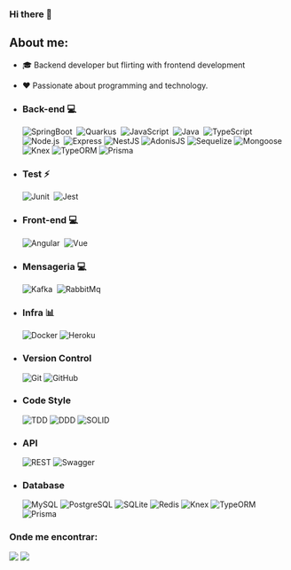 ### Hi there 👋

## About me:
- 🎓 Backend developer but flirting with frontend development
- ❤️ Passionate about programming and technology.

-  ### Back-end 💻 <br>
    ![SpringBoot](https://img.shields.io/badge/-SpringBoot-006600?&logoColor=fff&logo=spring)&nbsp;
    ![Quarkus](https://img.shields.io/badge/-Quarkus-010445?&logoColor=fff&logo=quarkus)&nbsp;
    ![JavaScript](https://img.shields.io/badge/-JavaScript-fff700?&logoColor=black&logo=javascript)&nbsp;
    ![Java](https://img.shields.io/badge/-WebSocket-30363d?&logoColor=fff002&logo=socket.io)&nbsp;
    ![TypeScript](https://img.shields.io/badge/-TypeScript-007ACC?&logoColor=fff&logo=typescript)&nbsp;
    ![Node.js](https://img.shields.io/badge/-Node.js-006600?&logoColor=fff&logo=node.js)&nbsp;
      <img src="https://img.shields.io/badge/Express-000000?logo=express&logoColor=white" alt="Express"/>
      <img src="https://img.shields.io/badge/NestJS-E0234E?logo=nestjs&logoColor=white" alt="NestJS"/>
      <img src="https://img.shields.io/badge/AdonisJS-5A45FF?logo=adonisjs&logoColor=white" alt="AdonisJS"/>
      <img src="https://img.shields.io/badge/Sequelize-52B0E7?logo=sequelize&logoColor=white" alt="Sequelize"/>
      <img src="https://img.shields.io/badge/Mongoose-880000?logo=mongoose&logoColor=white" alt="Mongoose"/>
      <img src="https://img.shields.io/badge/Knex-D26B38?logoColor=white" alt="Knex"/>
      <img src="https://img.shields.io/badge/TypeORM-E83524?logoColor=white" alt="TypeORM"/>
      <img src="https://img.shields.io/badge/Prisma-2D3748?logo=prisma&logoColor=white" alt="Prisma"/>
  
 - ### Test ⚡ <br>
      ![Junit](https://img.shields.io/badge/-Junit-ff0000?&logoColor=fff&logo=junit5)&nbsp;
      ![Jest](https://img.shields.io/badge/-Jest-006600?&logoColor=fff&logo=jest)&nbsp;
  
 - ### Front-end 💻 <br>
     ![Angular](https://img.shields.io/badge/-Angular-ff0000?&logoColor=fff&logo=angular)&nbsp;
     ![Vue](https://img.shields.io/badge/-Vue-fff?&logoColor=006600&logo=vue.js)&nbsp;

 - ### Mensageria 💻 <br>
      ![Kafka](https://img.shields.io/badge/-Kafka-ff0000?&logoColor=fff&logo=apachekafka)&nbsp;
      ![RabbitMq](https://img.shields.io/badge/-RabbitMQ-orange?&logoColor=fff&logo=rabbitmq)&nbsp;

 - ### Infra 📊 <br>
      <img src="https://img.shields.io/badge/Docker-2496ED?logo=docker&logoColor=white" alt="Docker"/>
      <img src="https://img.shields.io/badge/Heroku-430098?logo=heroku&logoColor=white" alt="Heroku"/>
  
 - ### Version Control  <br>
      <img src="https://img.shields.io/badge/Git-F05032?logo=git&logoColor=white" alt="Git"/>
      <img src="https://img.shields.io/badge/GitHub-181717?logo=github&logoColor=white" alt="GitHub"/>

 - ### Code Style <br>
    <img src="https://img.shields.io/badge/TDD-2088FF?logoColor=white" alt="TDD"/>
    <img src="https://img.shields.io/badge/DDD-FC6D26?logoColor=white" alt="DDD"/>
    <img src="https://img.shields.io/badge/SOLID-FF9A00?logoColor=white" alt="SOLID"/>
 
- ### API <br>
  <img src="https://img.shields.io/badge/REST-E6484F?logoColor=white" alt="REST"/>
  <img src="https://img.shields.io/badge/Swagger-85EA2D?logo=swagger&logoColor=white" alt="Swagger"/>

- ### Database <br>
  <img src="https://img.shields.io/badge/MySQL-4479A1?logo=mysql&logoColor=white" alt="MySQL"/>
  <img src="https://img.shields.io/badge/PostgreSQL-4169E1?logo=postgresql&logoColor=white" alt="PostgreSQL"/>
  <img src="https://img.shields.io/badge/SQLite-003B57?logo=sqlite&logoColor=white" alt="SQLite"/>
  <img src="https://img.shields.io/badge/Redis-DC382D?logo=redis&logoColor=white" alt="Redis"/>
  <img src="https://img.shields.io/badge/Knex-D26B38?logoColor=white" alt="Knex"/>
  <img src="https://img.shields.io/badge/TypeORM-E83524?logoColor=white" alt="TypeORM"/>
  <img src="https://img.shields.io/badge/Prisma-2D3748?logo=prisma&logoColor=white" alt="Prisma"/>



### Onde me encontrar:
<a href="https://www.linkedin.com/in/marco-antonnio-araujo/"><img src="https://img.shields.io/badge/linkedin-0077B5.svg?&logo=linkedin&logoColor=white"></a>
<a href="https://instagram.com/mrcx07"><img src="https://img.shields.io/badge/instagram-E4405F.svg?&logo=instagram&logoColor=white"></a>
